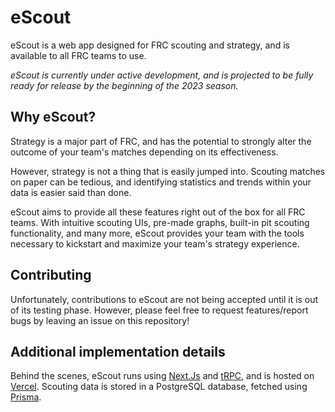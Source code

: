 # eScout

eScout is a web app designed for FRC scouting and strategy, and is available to all FRC teams to use.

*eScout is currently under active development, and is projected to be fully ready for release by the beginning of the 2023 season.*

## Why eScout?

Strategy is a major part of FRC, and has the potential to strongly alter the outcome of your team's matches depending on its effectiveness. 

However, strategy is not a thing that is easily jumped into. Scouting matches on paper can be tedious, and identifying statistics and trends within your data is easier said than done.

eScout aims to provide all these features right out of the box for all FRC teams. With intuitive scouting UIs, pre-made graphs, built-in pit scouting functionality, and many more, eScout provides your team with the tools necessary to kickstart and maximize your team's strategy experience.

## Contributing

Unfortunately, contributions to eScout are not being accepted until it is out of its testing phase. However, please feel free to request features/report bugs by leaving an issue on this repository!

## Additional implementation details

Behind the scenes, eScout runs using [Next.Js](https://nextjs.org/) and [tRPC](https://trpc.io/), and is hosted on [Vercel](https://vercel.com/). Scouting data is stored in a PostgreSQL database, fetched using [Prisma](https://www.prisma.io/).